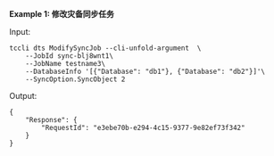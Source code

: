 **Example 1: 修改灾备同步任务**



Input: 

```
tccli dts ModifySyncJob --cli-unfold-argument  \
    --JobId sync-blj8wnt1\
    --JobName testname3\
    --DatabaseInfo '[{"Database": "db1"}, {"Database": "db2"}]'\
    --SyncOption.SyncObject 2
```

Output: 
```
{
    "Response": {
        "RequestId": "e3ebe70b-e294-4c15-9377-9e82ef73f342"
    }
}
```

